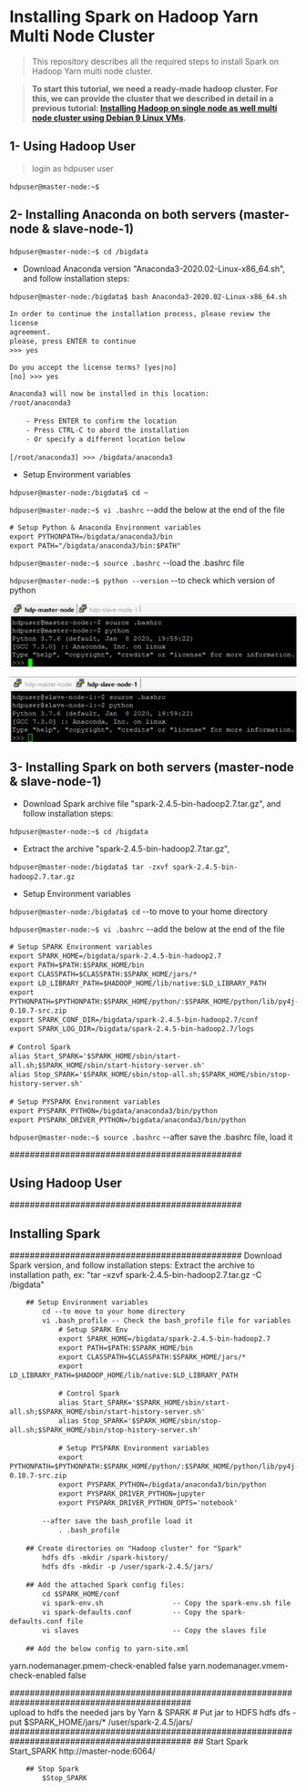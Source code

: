 # Installing Spark on Hadoop Yarn Multi Node Cluster

> This repository describes all the required steps to install Spark on Hadoop Yarn multi node cluster.

> **To start this tutorial, we need a ready-made hadoop cluster. For this, we can provide the cluster that we described in detail in a previous tutorial: [Installing Hadoop on single node as well multi node cluster using Debian 9 Linux VMs][verifsudo].** 

[verifsudo]: https://github.com/mnassrib/installing-hadoop-cluster




## 1- Using Hadoop User		       	
> login as hdpuser user

``hdpuser@master-node:~$``

## 2- Installing Anaconda on both servers (master-node & slave-node-1)	

``hdpuser@master-node:~$ cd /bigdata``	       	

- Download Anaconda version "Anaconda3-2020.02-Linux-x86_64.sh", and follow installation steps:

``hdpuser@master-node:/bigdata$ bash Anaconda3-2020.02-Linux-x86_64.sh``
		
	In order to continue the installation process, please review the license
	agreement.
	please, press ENTER to continue
	>>> yes
>
	Do you accept the license terms? [yes|no]
	[no] >>> yes
>
	Anaconda3 will now be installed in this location:
	/root/anaconda3
	
		- Press ENTER to confirm the location
		- Press CTRL-C to abord the installation
		- Or specify a different location below
	
	[/root/anaconda3] >>> /bigdata/anaconda3
		
- Setup Environment variables
		
``hdpuser@master-node:/bigdata$ cd ~``

``hdpuser@master-node:~$ vi .bashrc``  --add the below at the end of the file
			
	# Setup Python & Anaconda Environment variables
	export PYTHONPATH=/bigdata/anaconda3/bin
	export PATH="/bigdata/anaconda3/bin:$PATH"
			
``hdpuser@master-node:~$ source .bashrc`` --load the .bashrc file

``hdpuser@master-node:~$ python --version`` --to check which version of python

![python-master-node](https://github.com/mnassrib/installing-spark-on-hadoop-yarn-cluster/blob/master/images/python-master-node.png)

![python-slave-node-1](https://github.com/mnassrib/installing-spark-on-hadoop-yarn-cluster/blob/master/images/python-slave-node-1.png) 

## 3- Installing Spark on both servers (master-node & slave-node-1)

- Download Spark archive file "spark-2.4.5-bin-hadoop2.7.tar.gz", and follow installation steps:

``hdpuser@master-node:~$ cd /bigdata``
		
- Extract the archive "spark-2.4.5-bin-hadoop2.7.tar.gz", 
		
``hdpuser@master-node:/bigdata$ tar -zxvf spark-2.4.5-bin-hadoop2.7.tar.gz``
		
- Setup Environment variables 

``hdpuser@master-node:/bigdata$ cd``  --to move to your home directory

``hdpuser@master-node:~$ vi .bashrc``  --add the below at the end of the file

	# Setup SPARK Environment variables
	export SPARK_HOME=/bigdata/spark-2.4.5-bin-hadoop2.7
	export PATH=$PATH:$SPARK_HOME/bin
	export CLASSPATH=$CLASSPATH:$SPARK_HOME/jars/*
	export LD_LIBRARY_PATH=$HADOOP_HOME/lib/native:$LD_LIBRARY_PATH
	export PYTHONPATH=$PYTHONPATH:$SPARK_HOME/python/:$SPARK_HOME/python/lib/py4j-0.10.7-src.zip
	export SPARK_CONF_DIR=/bigdata/spark-2.4.5-bin-hadoop2.7/conf
	export SPARK_LOG_DIR=/bigdata/spark-2.4.5-bin-hadoop2.7/logs

	# Control Spark
	alias Start_SPARK='$SPARK_HOME/sbin/start-all.sh;$SPARK_HOME/sbin/start-history-server.sh'
	alias Stop_SPARK='$SPARK_HOME/sbin/stop-all.sh;$SPARK_HOME/sbin/stop-history-server.sh'

	# Setup PYSPARK Environment variables
	export PYSPARK_PYTHON=/bigdata/anaconda3/bin/python
	export PYSPARK_DRIVER_PYTHON=/bigdata/anaconda3/bin/python

``hdpuser@master-node:~$ source .bashrc`` --after save the .bashrc file, load it







##############################################
##	Using Hadoop User  						##
##############################################
##	Installing Spark						##
##############################################
	Download Spark version, and follow installation steps:
		Extract the archive to installation path, ex: "tar –xzvf  spark-2.4.5-bin-hadoop2.7.tar.gz -C /bigdata"
		
		## Setup Environment variables
			cd --to move to your home directory
			vi .bash_profile -- Check the bash_profile file for variables
				# Setup SPARK Env
				export SPARK_HOME=/bigdata/spark-2.4.5-bin-hadoop2.7
				export PATH=$PATH:$SPARK_HOME/bin
				export CLASSPATH=$CLASSPATH:$SPARK_HOME/jars/*
				export LD_LIBRARY_PATH=$HADOOP_HOME/lib/native:$LD_LIBRARY_PATH

				# Control Spark
				alias Start_SPARK='$SPARK_HOME/sbin/start-all.sh;$SPARK_HOME/sbin/start-history-server.sh'
				alias Stop_SPARK='$SPARK_HOME/sbin/stop-all.sh;$SPARK_HOME/sbin/stop-history-server.sh'

				# Setup PYSPARK Environment variables
				export PYTHONPATH=$PYTHONPATH:$SPARK_HOME/python/:$SPARK_HOME/python/lib/py4j-0.10.7-src.zip
				export PYSPARK_PYTHON=/bigdata/anaconda3/bin/python
				export PYSPARK_DRIVER_PYTHON=jupyter
				export PYSPARK_DRIVER_PYTHON_OPTS='notebook'
				
			--after save the bash_profile load it 
				. .bash_profile

		## Create directories on "Hadoop cluster" for "Spark"
			hdfs dfs -mkdir /spark-history/
			hdfs dfs -mkdir -p /user/spark-2.4.5/jars/
			
		## Add the attached Spark config files:
			cd $SPARK_HOME/conf
			vi spark-env.sh 				-- Copy the spark-env.sh file
			vi spark-defaults.conf 			-- Copy the spark-defaults.conf file
			vi slaves						-- Copy the slaves file
			
		## Add the below config to yarn-site.xml
<property>
	<name>yarn.nodemanager.pmem-check-enabled</name>
	<value>false</value>
</property>

<property>
	<name>yarn.nodemanager.vmem-check-enabled</name>
	<value>false</value>
</property>

############################################################################################	
		upload to hdfs the needed jars by Yarn & SPARK
		# Put jar to HDFS
			hdfs dfs -put $SPARK_HOME/jars/* /user/spark-2.4.5/jars/
############################################################################################
		## Start Spark
			Start_SPARK
			http://master-node:6064/
			
		## Stop Spark
			$Stop_SPARK